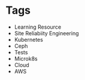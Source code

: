 # Tags

- Learning Resource
- Site Reliabiity Engineering
- Kubernetes
- Ceph
- Tests
- Microk8s
- Cloud
- AWS
